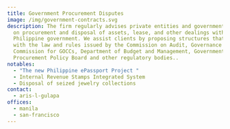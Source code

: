 ```yaml
---
title: Government Procurement Disputes
image: /img/government-contracts.svg
description: The firm regularly advises private entities and government agencies
  on procurement and disposal of assets, lease, and other dealings with the
  Philippine government. We assist clients by proposing structures that comply
  with the law and rules issued by the Commission on Audit, Governance
  Commission for GOCCs, Department of Budget and Management, Government
  Procurement Policy Board and other regulatory bodies..
notables:
  - "The new Philippine ePassport Project "
  - Internal Revenue Stamps Integrated System
  - Disposal of seized jewelry collections
contact:
  - aris-l-gulapa
offices:
  - manila
  - san-francisco
---
```

